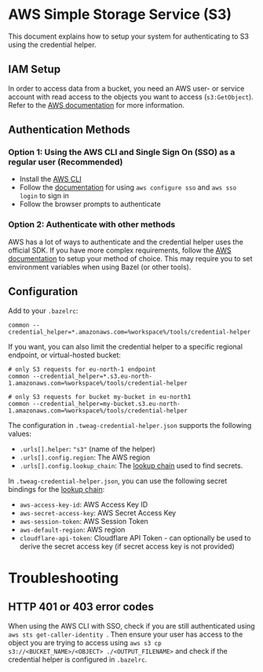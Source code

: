 # AWS Simple Storage Service (S3)

This document explains how to setup your system for authenticating to S3 using the credential helper.

## IAM Setup

In order to access data from a bucket, you need an AWS user- or service account with read access to the objects you want to access (`s3:GetObject`).
Refer to the [AWS documentation][aws-iam] for more information.

## Authentication Methods

### Option 1: Using the AWS CLI and Single Sign On (SSO) as a regular user (Recommended)

- Install the [AWS CLI][aws-install]
- Follow the [documentation][aws-sso-login] for using `aws configure sso` and `aws sso login` to sign in
- Follow the browser prompts to authenticate

### Option 2: Authenticate with other methods

AWS has a lot of ways to authenticate and the credential helper uses the official SDK. If you have more complex requirements, follow the [AWS documentation][aws-sdk-auth] to setup your method of choice.
This may require you to set environment variables when using Bazel (or other tools).

## Configuration

Add to your `.bazelrc`:

```
common --credential_helper=*.amazonaws.com=%workspace%/tools/credential-helper
```

If you want, you can also limit the credential helper to a specific regional endpoint, or virtual-hosted bucket:

```
# only S3 requests for eu-north-1 endpoint
common --credential_helper=*.s3.eu-north-1.amazonaws.com=%workspace%/tools/credential-helper

# only S3 requests for bucket my-bucket in eu-north1
common --credential_helper=my-bucket.s3.eu-north-1.amazonaws.com=%workspace%/tools/credential-helper
```

The configuration in `.tweag-credential-helper.json` supports the following values:

- `.urls[].helper`: `"s3"` (name of the helper)
- `.urls[].config.region`: The AWS region
- `.urls[].config.lookup_chain`: The [lookup chain][lookup_chain] used to find secrets.

In `.tweag-credential-helper.json`, you can use the following secret bindings for the [lookup chain][lookup_chain]:

- `aws-access-key-id`: AWS Access Key ID
- `aws-secret-access-key`: AWS Secret Access Key
- `aws-session-token`: AWS Session Token
- `aws-default-region`: AWS region
- `cloudflare-api-token`: Cloudflare API Token - can optionally be used to derive the secret access key (if secret access key is not provided)

# Troubleshooting

## HTTP 401 or 403 error codes

When using the AWS CLI with SSO, check if you are still authenticated using `aws sts get-caller-identity `.
Then ensure your user has access to the object you are trying to access using `aws s3 cp s3://<BUCKET_NAME>/<OBJECT> ./<OUTPUT_FILENAME>` and check if the credential helper is configured in `.bazelrc`.

[aws-iam]: https://docs.aws.amazon.com/AmazonS3/latest/userguide/security-iam.html
[aws-install]: https://docs.aws.amazon.com/cli/latest/userguide/getting-started-install.html
[aws-sso-login]: https://docs.aws.amazon.com/signin/latest/userguide/command-line-sign-in.html
[aws-sdk-auth]: https://docs.aws.amazon.com/sdkref/latest/guide/access.html
[lookup_chain]: /docs/lookup_chain.md
